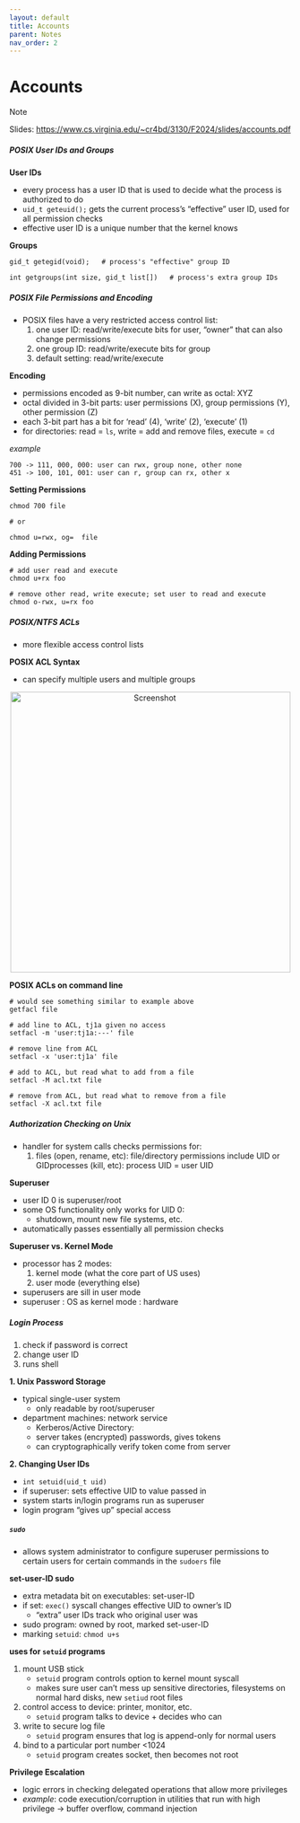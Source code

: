 ```yaml
---
layout: default
title: Accounts
parent: Notes
nav_order: 2
---
```

# Accounts
> [!note]
> Slides: https://www.cs.virginia.edu/~cr4bd/3130/F2024/slides/accounts.pdf
##### POSIX User IDs and Groups
**User IDs**
- every process has a user ID that is used to decide what the process is authorized to do
- `uid_t geteuid();` gets the current process’s “effective” user ID, used for all permission checks
- effective user ID is a unique number that the kernel knows

**Groups**
``` shell
gid_t getegid(void);   # process's "effective" group ID

int getgroups(int size, gid_t list[])   # process's extra group IDs
```

##### POSIX File Permissions and Encoding
- POSIX files have a very restricted access control list:
	1. one user ID: read/write/execute bits for user, “owner” that can also change permissions
	2. one group ID: read/write/execute bits for group
	3. default setting: read/write/execute

**Encoding**
- permissions encoded as 9-bit number, can write as octal: XYZ
- octal divided in 3-bit parts: user permissions (X), group permissions (Y), other permission (Z)
- each 3-bit part has a bit for ‘read’ (4), ‘write’ (2), ‘execute’ (1)
- for directories: read = `ls`, write = add and remove files, execute = `cd`

*example*
```
700 -> 111, 000, 000: user can rwx, group none, other none
451 -> 100, 101, 001: user can r, group can rx, other x
```

**Setting Permissions**
```shell
chmod 700 file

# or

chmod u=rwx, og=  file
```

**Adding Permissions**
```shell
# add user read and execute
chmod u+rx foo

# remove other read, write execute; set user to read and execute
chmod o-rwx, u=rx foo
```

##### POSIX/NTFS ACLs
- more flexible access control lists

**POSIX ACL Syntax**
- can specify multiple users and multiple groups
<div style="text-align: center;">
  <img src="{{ Screenshot 2024-09-09 at 11.05.14 AM.png | relative_url }}" alt="Screenshot" width="500">
</div>

**POSIX ACLs on command line**
```shell
# would see something similar to example above
getfacl file

# add line to ACL, tj1a given no access
setfacl -m 'user:tj1a:---' file

# remove line from ACL
setfacl -x 'user:tj1a' file

# add to ACL, but read what to add from a file
setfacl -M acl.txt file

# remove from ACL, but read what to remove from a file
setfacl -X acl.txt file
```

##### Authorization Checking on Unix
- handler for system calls checks permissions for:
	1. files (open, rename, etc): file/directory permissions include UID or GIDprocesses (kill, etc): process UID = user UID

**Superuser**
- user ID 0 is superuser/root
- some OS functionality only works for UID 0:
	- shutdown, mount new file systems, etc.
- automatically passes essentially all permission checks

**Superuser vs. Kernel Mode**
- processor has 2 modes:
	1. kernel mode (what the core part of US uses)
	2. user mode (everything else)
- superusers are sill in user mode
- superuser : OS as kernel mode : hardware
##### Login Process
1. check if password is correct
2. change user ID
3. runs shell

**1. Unix Password Storage**
- typical single-user system
	- only readable by root/superuser
- department machines: network service
	- Kerberos/Active Directory:
	- server takes (encrypted) passwords, gives tokens
	- can cryptographically verify token come from server

**2. Changing User IDs**
- `int setuid(uid_t uid)`
- if superuser: sets effective UID to value passed in
- system starts in/login programs run as superuser
- login program “gives up” special access
##### `sudo`
- allows system administrator to configure superuser permissions to certain users for certain commands in the `sudoers` file

**set-user-ID sudo**
- extra metadata bit on executables: set-user-ID
- if set: `exec()` syscall changes effective UID to owner’s ID
	- “extra” user IDs track who original user was
- sudo program: owned by root, marked set-user-ID
- marking `setuid`: `chmod u+s`

**uses for `setuid` programs**
1. mount USB stick
	- `setuid` program controls option to kernel mount syscall
	- makes sure user can’t mess up sensitive directories, filesystems on normal hard disks, new `setiud` root files
2. control access to device: printer, monitor, etc.
	- `setuid` program talks to device + decides who can
3. write to secure log file
	- `setuid` program ensures that log is append-only for normal users
4. bind to a particular port number <1024
	- `setuid` program creates socket, then becomes not root

**Privilege Escalation**
- logic errors in checking delegated operations that allow more privileges
- *example*: code execution/corruption in utilities that run with high privilege → buffer overflow, command injection